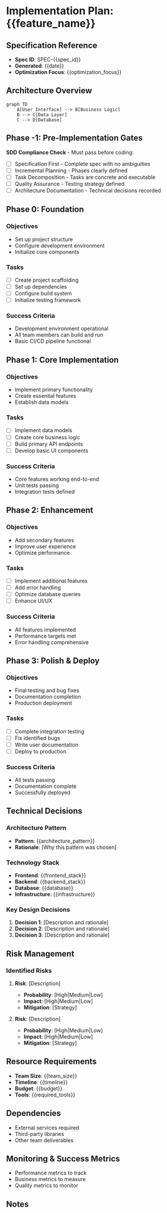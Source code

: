 # Implementation Plan: {{feature_name}}

## Specification Reference
- **Spec ID**: SPEC-{{spec_id}}
- **Generated**: {{date}}
- **Optimization Focus**: {{optimization_focus}}

## Architecture Overview
```mermaid
graph TD
    A[User Interface] --> B[Business Logic]
    B --> C[Data Layer]
    C --> D[Database]
```

## Phase -1: Pre-Implementation Gates
**SDD Compliance Check** - Must pass before coding:
- [ ] Specification First - Complete spec with no ambiguities
- [ ] Incremental Planning - Phases clearly defined
- [ ] Task Decomposition - Tasks are concrete and executable
- [ ] Quality Assurance - Testing strategy defined
- [ ] Architecture Documentation - Technical decisions recorded

## Phase 0: Foundation
### Objectives
- Set up project structure
- Configure development environment
- Initialize core components

### Tasks
- [ ] Create project scaffolding
- [ ] Set up dependencies
- [ ] Configure build system
- [ ] Initialize testing framework

### Success Criteria
- Development environment operational
- All team members can build and run
- Basic CI/CD pipeline functional

## Phase 1: Core Implementation
### Objectives
- Implement primary functionality
- Create essential features
- Establish data models

### Tasks
- [ ] Implement data models
- [ ] Create core business logic
- [ ] Build primary API endpoints
- [ ] Develop basic UI components

### Success Criteria
- Core features working end-to-end
- Unit tests passing
- Integration tests defined

## Phase 2: Enhancement
### Objectives
- Add secondary features
- Improve user experience
- Optimize performance

### Tasks
- [ ] Implement additional features
- [ ] Add error handling
- [ ] Optimize database queries
- [ ] Enhance UI/UX

### Success Criteria
- All features implemented
- Performance targets met
- Error handling comprehensive

## Phase 3: Polish & Deploy
### Objectives
- Final testing and bug fixes
- Documentation completion
- Production deployment

### Tasks
- [ ] Complete integration testing
- [ ] Fix identified bugs
- [ ] Write user documentation
- [ ] Deploy to production

### Success Criteria
- All tests passing
- Documentation complete
- Successfully deployed

## Technical Decisions

### Architecture Pattern
- **Pattern**: {{architecture_pattern}}
- **Rationale**: [Why this pattern was chosen]

### Technology Stack
- **Frontend**: {{frontend_stack}}
- **Backend**: {{backend_stack}}
- **Database**: {{database}}
- **Infrastructure**: {{infrastructure}}

### Key Design Decisions
1. **Decision 1**: [Description and rationale]
2. **Decision 2**: [Description and rationale]
3. **Decision 3**: [Description and rationale]

## Risk Management

### Identified Risks
1. **Risk**: [Description]
   - **Probability**: [High|Medium|Low]
   - **Impact**: [High|Medium|Low]
   - **Mitigation**: [Strategy]

2. **Risk**: [Description]
   - **Probability**: [High|Medium|Low]
   - **Impact**: [High|Medium|Low]
   - **Mitigation**: [Strategy]

## Resource Requirements
- **Team Size**: {{team_size}}
- **Timeline**: {{timeline}}
- **Budget**: {{budget}}
- **Tools**: {{required_tools}}

## Dependencies
- External services required
- Third-party libraries
- Other team deliverables

## Monitoring & Success Metrics
- Performance metrics to track
- Business metrics to measure
- Quality metrics to monitor

## Notes
<!-- Additional implementation notes -->